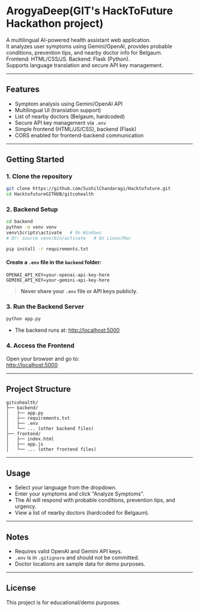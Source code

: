 # ArogyaDeep(GIT's HackToFuture Hackathon project)

A multilingual AI-powered health assistant web application.  
It analyzes user symptoms using Gemini/OpenAI, provides probable conditions, prevention tips, and nearby doctor info for Belgaum.  
Frontend: HTML/CSS/JS. Backend: Flask (Python).  
Supports language translation and secure API key management.

---

## Features

- Symptom analysis using Gemini/OpenAI API
- Multilingual UI (translation support)
- List of nearby doctors (Belgaum, hardcoded)
- Secure API key management via `.env`
- Simple frontend (HTML/JS/CSS), backend (Flask)
- CORS enabled for frontend-backend communication

---

## Getting Started

### 1. Clone the repository

```sh
git clone https://github.com/SushilChandaragi/Hacktofuture.git
cd HacktofutureGITHUB/gitcohealth
```

### 2. Backend Setup

```sh
cd backend
python -m venv venv
venv\Scripts\activate   # On Windows
# Or: source venv/bin/activate   # On Linux/Mac

pip install -r requirements.txt
```

#### Create a `.env` file in the `backend` folder:

```
OPENAI_API_KEY=your-openai-api-key-here
GEMINI_API_KEY=your-gemini-api-key-here
```

> **Never share your `.env` file or API keys publicly.**

### 3. Run the Backend Server

```sh
python app.py
```

- The backend runs at: [http://localhost:5000](http://localhost:5000)

### 4. Access the Frontend

Open your browser and go to:  
[http://localhost:5000](http://localhost:5000)

---

## Project Structure

```
gitcohealth/
├── backend/
│   ├── app.py
│   ├── requirements.txt
│   ├── .env
│   └── ... (other backend files)
├── frontend/
│   ├── index.html
│   ├── app.js
│   └── ... (other frontend files)
```

---

## Usage

- Select your language from the dropdown.
- Enter your symptoms and click "Analyze Symptoms".
- The AI will respond with probable conditions, prevention tips, and urgency.
- View a list of nearby doctors (hardcoded for Belgaum).

---

## Notes

- Requires valid OpenAI and Gemini API keys.
- `.env` is in `.gitignore` and should not be committed.
- Doctor locations are sample data for demo purposes.

---

## License

This project is for educational/demo purposes.
